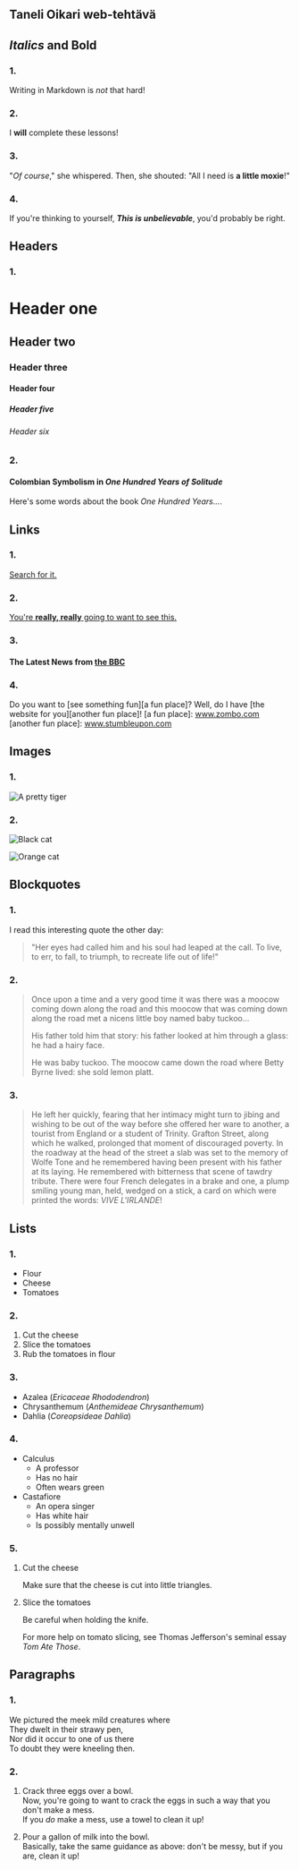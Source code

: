 ## Taneli Oikari web-tehtävä

## _Italics_ and **Bold**

### 1. 
Writing in Markdown is _not_ that hard!

### 2.
I **will** complete these lessons!

### 3.
"_Of course_," she whispered. Then, she 
shouted: "All I need is **a little moxie**!"

### 4.
If you're thinking to yourself, **_This is unbelievable_**, you'd probably be right.

## Headers

### 1.
# Header one
## Header two
### Header three
#### Header four
##### Header five
###### Header six

### 2.
#### Colombian Symbolism in _One Hundred Years of Solitude_
Here's some words about the book _One Hundred Years..._.

## Links

### 1.
[Search for it.](www.google.com)
    
### 2.
[You're **really, really** going to want to see this.](www.dailykitten.com)

### 3.
#### The Latest News from [the BBC](www.bbc.com/news)

### 4.
Do you want to [see something fun][a fun place]?
Well, do I have [the website for you][another fun place]!
[a fun place]: www.zombo.com
[another fun place]: www.stumbleupon.com

## Images

### 1.
![A pretty tiger](https://upload.wikimedia.org/wikipedia/commons/5/56/Tiger.50.jpg)

### 2.
![Black cat][Black]

![Orange cat][Orange]

[Black]: https://upload.wikimedia.org/wikipedia/commons/a/a3/81_INF_DIV_SSI.jpg
[Orange]: http://icons.iconarchive.com/icons/google/noto-emoji-animals-nature/256/22221-cat-icon.png

## Blockquotes

### 1.
I read this interesting quote the other day:

>"Her eyes had called him and his soul had leaped at the call. To live, to err, to fall, to triumph, to recreate life out of life!"

### 2.
>Once upon a time and a very good time it was there was a moocow coming down along the road and this moocow that was coming down along the road met a nicens little boy named baby tuckoo...
>
>His father told him that story: his father looked at him through a glass: he had a hairy face.
>
>He was baby tuckoo. The moocow came down the road where Betty Byrne lived: she sold lemon platt.

### 3.
>He left her quickly, fearing that her intimacy might turn to jibing and wishing to be out of the way before she offered her ware to another, a tourist from England or a student of Trinity. Grafton Street, along which he walked, prolonged that moment of discouraged poverty. In the roadway at the head of the street a slab was set to the memory of Wolfe Tone and he remembered having been present with his father at its laying. He remembered with bitterness that scene of tawdry tribute. There were four French delegates in a brake and one, a plump smiling young man, held, wedged on a stick, a card on which were printed the words: _VIVE L'IRLANDE_!

## Lists

### 1.
* Flour
* Cheese
* Tomatoes

### 2.  
1. Cut the cheese
2. Slice the tomatoes
3. Rub the tomatoes in flour
    
### 3. 
* Azalea (_Ericaceae Rhododendron_)
* Chrysanthemum (_Anthemideae Chrysanthemum_)
* Dahlia (_Coreopsideae Dahlia_)

### 4. 
* Calculus
  * A professor
  * Has no hair
  * Often wears green
* Castafiore
  * An opera singer
  * Has white hair
  * Is possibly mentally unwell

### 5.
1. Cut the cheese

   Make sure that the cheese is cut into little triangles.

2. Slice the tomatoes

   Be careful when holding the knife.

   For more help on tomato slicing, see Thomas Jefferson's seminal essay _Tom Ate Those_.

## Paragraphs

### 1.
We pictured the meek mild creatures where  
They dwelt in their strawy pen,  
Nor did it occur to one of us there  
To doubt they were kneeling then.

### 2. 
1. Crack three eggs over a bowl.  
   Now, you're going to want to crack the eggs in such a way that you don't make a mess.  
   If you _do_ make a mess, use a towel to clean it up!

2. Pour a gallon of milk into the bowl.  
   Basically, take the same guidance as above: don't be messy, but if you are, clean it up!